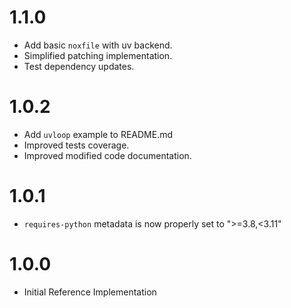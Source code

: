 # 1.1.0

* Add basic `noxfile` with uv backend.
* Simplified patching implementation.
* Test dependency updates.

# 1.0.2

* Add `uvloop` example to README.md
* Improved tests coverage.
* Improved modified code documentation.

# 1.0.1

* `requires-python` metadata is now properly set to ">=3.8,<3.11"

# 1.0.0

* Initial Reference Implementation
